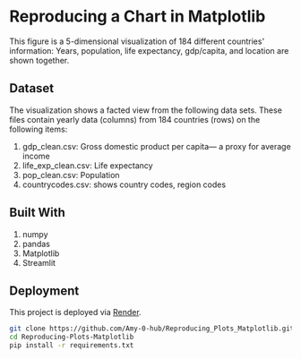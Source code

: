 # Reproducing a Chart in Matplotlib

This figure is a 5-dimensional visualization of 184 different countries' information: Years, population, life expectancy, gdp/capita, and location are shown together.


## Dataset
The visualization shows a facted view from the following data sets. These files contain yearly data (columns) from 184 countries (rows) on the following items:
1. gdp_clean.csv: Gross domestic product per capita— a proxy for average income
2. life_exp_clean.csv: Life expectancy
3. pop_clean.csv: Population
4. countrycodes.csv: shows country codes, region codes 

## Built With
1. numpy
2. pandas
3. Matplotlib
4. Streamlit 


## Deployment
This project is deployed via [Render](https://render.com/).

```bash  
git clone https://github.com/Amy-0-hub/Reproducing_Plots_Matplotlib.git
cd Reproducing-Plots-Matplotlib
pip install -r requirements.txt
